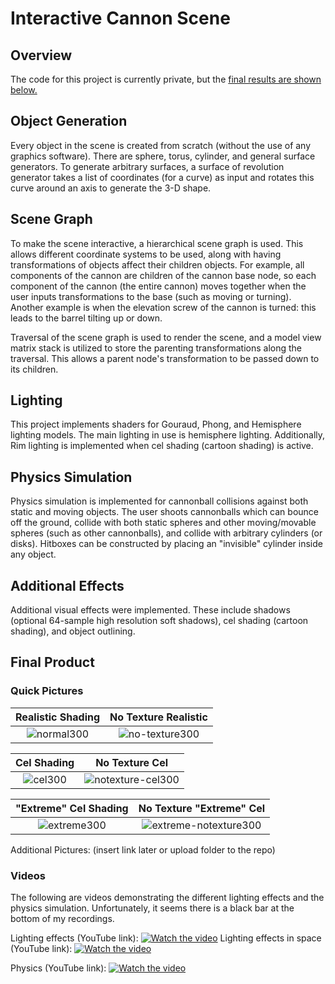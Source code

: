 # Interactive Cannon Scene

## Overview
The code for this project is currently private, but the [final results are shown below.](#final-product)

## Object Generation
Every object in the scene is created from scratch (without the use of any graphics software). There are sphere, torus, cylinder, and general surface generators. To generate arbitrary surfaces, a surface of revolution generator takes a list of coordinates (for a curve) as input and rotates this curve around an axis to generate the 3-D shape.

## Scene Graph
To make the scene interactive, a hierarchical scene graph is used. This allows different coordinate systems to be used, along with having transformations of objects affect their children objects. For example, all components of the cannon are children of the cannon base node, so each component of the cannon (the entire cannon) moves together when the user inputs transformations to the base (such as moving or turning). Another example is when the elevation screw of the cannon is turned: this leads to the barrel tilting up or down. 

Traversal of the scene graph is used to render the scene, and a model view matrix stack is utilized to store the parenting transformations along the traversal. This allows a parent node's transformation to be passed down to its children.

## Lighting
This project implements shaders for Gouraud, Phong, and Hemisphere lighting models. The main lighting in use is hemisphere lighting. Additionally, Rim lighting is implemented when cel shading (cartoon shading) is active.

## Physics Simulation
Physics simulation is implemented for cannonball collisions against both static and moving objects. The user shoots cannonballs which can bounce off the ground, collide with both static spheres and other moving/movable spheres (such as other cannonballs), and collide with arbitrary cylinders (or disks). Hitboxes can be constructed by placing an "invisible" cylinder inside any object.

## Additional Effects
Additional visual effects were implemented. These include shadows (optional 64-sample high resolution soft shadows), cel shading (cartoon shading), and object outlining.

## Final Product
<!---
![normal300](https://github.com/russell-nick/Interactive-Cannon-Scene/assets/84354901/3abd3536-8384-4cf2-b729-73866aed543b) 
![cel300](https://github.com/russell-nick/Interactive-Cannon-Scene/assets/84354901/23ec75c6-869b-42bd-a7a2-37b6b736de11)
![extreme300](https://github.com/russell-nick/Interactive-Cannon-Scene/assets/84354901/423235e8-43fe-406f-af86-28641c04e07c)

![no-texture300](https://github.com/russell-nick/Interactive-Cannon-Scene/assets/84354901/20157938-10c1-4f14-a83b-63ee3bb842fd)
![notexture-cel300](https://github.com/russell-nick/Interactive-Cannon-Scene/assets/84354901/20237aca-a184-435b-8714-8851b3d723bb)
![extreme-notexture300](https://github.com/russell-nick/Interactive-Cannon-Scene/assets/84354901/6f2d30ab-5fe8-49c5-be70-8e775cb1767f)
-->
### Quick Pictures

Realistic Shading             |  No Texture Realistic 
:-------------------------:|:-------------------------:
![normal300](https://github.com/russell-nick/Interactive-Cannon-Scene/assets/84354901/1a187d1e-ab7a-4930-93c8-11ff44bb8fdd) | ![no-texture300](https://github.com/russell-nick/Interactive-Cannon-Scene/assets/84354901/d4779fd0-06a9-40ce-9bdb-b7731b2aafa2)

Cel Shading            |  No Texture Cel 
:-------------------------:|:-------------------------:
![cel300](https://github.com/russell-nick/Interactive-Cannon-Scene/assets/84354901/d187b42f-eeea-49b0-a2db-4bfec329de66) | ![notexture-cel300](https://github.com/russell-nick/Interactive-Cannon-Scene/assets/84354901/7d84fca8-e6fe-4e84-854f-9b8ba85111a2)

"Extreme" Cel Shading             |  No Texture "Extreme" Cel
:-------------------------:|:-------------------------:
![extreme300](https://github.com/russell-nick/Interactive-Cannon-Scene/assets/84354901/52229011-32f9-4860-a01b-c70d4038b761) | ![extreme-notexture300](https://github.com/russell-nick/Interactive-Cannon-Scene/assets/84354901/cc4794ef-2a9f-4d93-a1cb-8cfac46e2e57)

<!---
Realistic Shading             |  Cel Shading
:-------------------------:|:-------------------------:
![normal300](https://github.com/russell-nick/Interactive-Cannon-Scene/assets/84354901/3abd3536-8384-4cf2-b729-73866aed543b) | ![cel300](https://github.com/russell-nick/Interactive-Cannon-Scene/assets/84354901/23ec75c6-869b-42bd-a7a2-37b6b736de11)

No Texture Realistic             |  No Texture Cel 
:-------------------------:|:-------------------------:
![no-texture300](https://github.com/russell-nick/Interactive-Cannon-Scene/assets/84354901/20157938-10c1-4f14-a83b-63ee3bb842fd) | ![notexture-cel300](https://github.com/russell-nick/Interactive-Cannon-Scene/assets/84354901/20237aca-a184-435b-8714-8851b3d723bb)

Extreme Cel Shading             |  No Texture Extreme Cel
:-------------------------:|:-------------------------:
![extreme300](https://github.com/russell-nick/Interactive-Cannon-Scene/assets/84354901/423235e8-43fe-406f-af86-28641c04e07c) | ![extreme-notexture300](https://github.com/russell-nick/Interactive-Cannon-Scene/assets/84354901/6f2d30ab-5fe8-49c5-be70-8e775cb1767f)
-->

<!--- COMMENT
<p align="center">
  <img alt="Light" src="https://github.com/russell-nick/Interactive-Cannon-Scene/assets/84354901/3abd3536-8384-4cf2-b729-73866aed543b)https://github.com/russell-nick/Interactive-Cannon-Scene/assets/84354901/3abd3536-8384-4cf2-b729-73866aed543b" width="48%">
&nbsp; &nbsp; &nbsp; &nbsp;
  <img alt="Dark" src="https://github.com/russell-nick/Interactive-Cannon-Scene/assets/84354901/23ec75c6-869b-42bd-a7a2-37b6b736de11" width="48%">
</p>
-->

Additional Pictures: (insert link later or upload folder to the repo)

### Videos
The following are videos demonstrating the different lighting effects and the physics simulation. Unfortunately, it seems there is a black bar at the bottom of my recordings.

Lighting effects (YouTube link):
[![Watch the video](https://img.youtube.com/vi/U4ONSY6sLms/maxresdefault.jpg)](https://www.youtube.com/watch?v=U4ONSY6sLms)
Lighting effects in space (YouTube link):
[![Watch the video](https://img.youtube.com/vi/51u1DCG7h-s/maxresdefault.jpg)](https://www.youtube.com/watch?v=51u1DCG7h-s)

Physics (YouTube link):
[![Watch the video](https://img.youtube.com/vi/Cp11kxhSuNE/maxresdefault.jpg)](https://www.youtube.com/watch?v=Cp11kxhSuNE)

